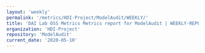 ```yaml
---
layout: 'weekly'
permalink: '/metrics/HDI-Project/ModelAudit/WEEKLY/'
title: 'DAI Lab OSS Metrics Metrics report for ModelAudit | WEEKLY-REPORT-2020-05-10'
organization: 'HDI-Project'
repository: 'ModelAudit'
current_date: '2020-05-10'
---
```

